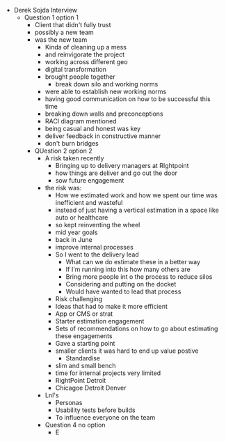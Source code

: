 - Derek Sojda Interview
	- Question 1 option 1
		- Client that didn't fully trust
		- possibly a new team
		- was the new team
			- Kinda of cleaning up a mess
			- and reinvigorate the project
			- working across different geo
			- digital transformation
			- brought people together
				- break down silo and working norms
			- were able to establish new working norms
			- having good communication on how to be successful this time
			- breaking down walls and preconceptions
			- RACI diagram mentioned
			- being casual and honest was key
			- deliver feedback in constructive manner
			- don't burn bridges
		- QUestion 2 option 2
			- A risk taken recently
				- Bringing up to delivery managers at RIghtpoint
				- how things are deliver and go out the door
				- sow future engagement
			- the risk was:
				- How we estimated work and how we spent our time was inefficient and wasteful
				- instead of just having a vertical estimation in a space like auto or healthcare
				- so kept reinventing the wheel
				- mid year goals
				- back in June
				- improve internal processes
				- So I went to the delivery lead
					- What can we do estimate these in a better way
					- If I'm running into this how many others are
					- Bring more people int o the process to reduce silos
					- Considering and putting on the docket
					- Would have wanted to lead that process
				- Risk challenging
				- Ideas that had to make it more efficient
				- App or CMS or strat
				- Starter estimation engagement
				- Sets of recommendations on how to go about estimating these engagements
				- Gave a starting point
				- smaller clients it was hard to end up value postive
					- Standardise
				- slim and small bench
				- time for internal projects very limited
				- RightPoint Detroit
				- Chicagoe Detroit Denver
			- Lnl's
				- Personas
				- Usability tests before builds
				- To influence everyone on the team
			- Question 4 no option
				- E